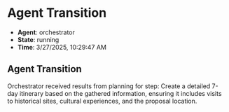 # Agent Transition

- **Agent**: orchestrator
- **State**: running
- **Time**: 3/27/2025, 10:29:47 AM

## Agent Transition

Orchestrator received results from planning for step: Create a detailed 7-day itinerary based on the gathered information, ensuring it includes visits to historical sites, cultural experiences, and the proposal location.

